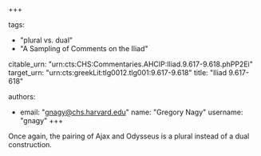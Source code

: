 +++

tags:
- "plural vs. dual"
- "A Sampling of Comments on the Iliad"

citable_urn: "urn:cts:CHS:Commentaries.AHCIP:Iliad.9.617-9.618.phPP2Ei"
target_urn: "urn:cts:greekLit:tlg0012.tlg001:9.617-9.618"
title: "Iliad 9.617-618"

authors:
- email: "gnagy@chs.harvard.edu"
  name: "Gregory Nagy"
  username: "gnagy"
+++

<p>Once again, the pairing of Ajax and Odysseus is a plural instead of a dual construction.  </p>